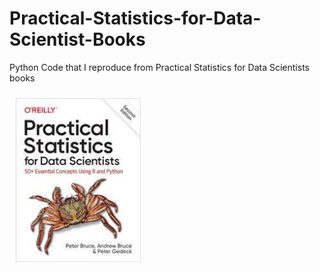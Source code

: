 # Practical-Statistics-for-Data-Scientist-Books
Python Code that I reproduce from Practical Statistics for Data Scientists books

<a style="width: 200px" href="https://www.amazon.com/Practical-Statistics-Data-Scientists-Essential/dp/149207294X"><img alt="Introduction to Machine Learning with Python Cover" src="./cover.jpeg" style="width: 200px; height: auto; padding: 10px;"></a>
